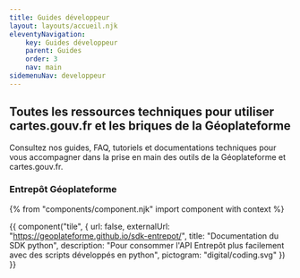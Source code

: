 ```yaml
---
title: Guides développeur
layout: layouts/accueil.njk
eleventyNavigation:
    key: Guides développeur
    parent: Guides
    order: 3
    nav: main
sidemenuNav: developpeur
---
```


## Toutes les ressources techniques pour utiliser cartes.gouv.fr et les briques de la Géoplateforme

Consultez nos guides, FAQ, tutoriels et documentations techniques pour vous accompagner dans la prise en main des outils de la Géoplateforme et cartes.gouv.fr.

### Entrepôt Géoplateforme

{% from "components/component.njk" import component with context %}

<div class="fr-grid-row fr-grid-row--gutters fr-grid-row--center">

<div class="fr-col-md-6">

{{ component("tile", {
    url: false,
    externalUrl: "https://geoplateforme.github.io/sdk-entrepot/",
    title: "Documentation du SDK python",
    description: "Pour consommer l'API Entrepôt plus facilement avec des scripts développés en python",
    pictogram: "digital/coding.svg"
}) }}

</div>

</div>
